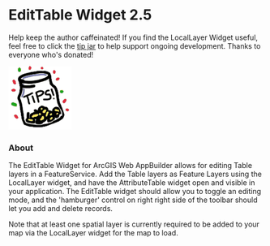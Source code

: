 EditTable Widget 2.5
==

Help keep the author caffeinated!  If you find the LocalLayer Widget useful, feel free to click the [tip jar](https://www.paypal.com/cgi-bin/webscr?cmd=_s-xclick&hosted_button_id=LLXK28GA2T3CG) to help support ongoing development.  Thanks to everyone who's donated!

[![paypal link](https://github.com/cmndrbensisko/LocalLayer/blob/master/images/jar.gif "thanks for your support!")](https://www.paypal.com/cgi-bin/webscr?cmd=_s-xclick&hosted_button_id=LLXK28GA2T3CG)
### About

The EditTable Widget for ArcGIS Web AppBuilder allows for editing Table layers in a FeatureService.  Add the Table layers as Feature Layers using the LocalLayer widget, and have the AttributeTable widget open and visible in your application.  The EditTable widget should allow you to toggle an editing mode, and the 'hamburger' control on right right side of the toolbar should let you add and delete records.

Note that at least one spatial layer is currently required to be added to your map via the LocalLayer widget for the map to load.
